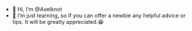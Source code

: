 - 👋 Hi, I’m @Axelknot
- 👀 I’m just learning, so if you can offer a newbie any helpful advice or tips. It will be greatly appreciated.😁

<!---
Axelknot/Axelknot is a ✨ special ✨ repository because its `README.md` (this file) appears on your GitHub profile.
You can click the Preview link to take a look at your changes.
--->
